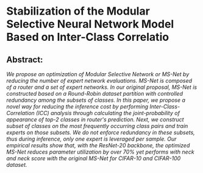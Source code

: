 # Stabilization of the Modular Selective Neural Network Model Based on Inter-Class Correlatio
## Abstract:
*We propose an optimization of Modular Selective Network or MS-Net by reducing the number of expert network evaluations. MS-Net is composed of a router and a set of expert networks. In our original proposal, MS-Net is constructed based on a Round-Robin dataset partition with controlled redundancy among the subsets of classes. In this paper, we propose a novel way for reducing the inference cost by performing Inter-Class-Correlation (ICC) analysis through calculating the joint-probability of appearance of top-2 classes in router's prediction. Next, we construct subset of classes on the most frequently occurring class pairs and train experts on those subsets. We do not enforce redundancy in these subsets, thus during inference, only one expert is leveraged per sample. Our empirical results show that, with the ResNet-20 backbone, the optimized MS-Net reduces parameter utilization by over 70% yet performs with neck and neck score with the original MS-Net for CIFAR-10 and CIFAR-100 dataset.*
